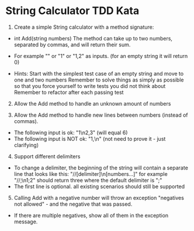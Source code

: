 # String Calculator TDD Kata

1. Create a simple String calculator with a method signature:

- int Add(string numbers)
The method can take up to two numbers, separated by commas, and will return their sum.

- For example "" or "1" or "1,2" as inputs. (for an empty string it will return 0)

- Hints: Start with the simplest test case of an empty string and move to one and two numbers
Remember to solve things as simply as possible so that you force yourself to write tests you did not think about
Remember to refactor after each passing test

2. Allow the Add method to handle an unknown amount of numbers

3. Allow the Add method to handle new lines between numbers (instead of commas).

- The following input is ok: "1\n2,3" (will equal 6)
- The following input is NOT ok: "1,\n" (not need to prove it - just clarifying)

4. Support different delimiters

- To change a delimiter, the beginning of the string will contain a separate line that looks like this: "//[delimiter]\n[numbers…]" for example "//;\n1;2" should return three where the default delimiter is ";"
- The first line is optional. all existing scenarios should still be supported

5. Calling Add with a negative number will throw an exception "negatives not allowed" - and the negative that was passed.

- If there are multiple negatives, show all of them in the exception message.
